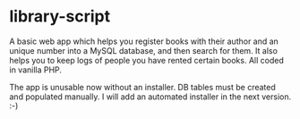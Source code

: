 # library-script

A basic web app which helps you register books with their author and an unique number into a MySQL database, and then search for them. It also helps you to keep logs of people you have rented certain books. All coded in vanilla PHP.

The app is unusable now without an installer. DB tables must be created and populated manually. I will add an automated installer in the next version. :-)
